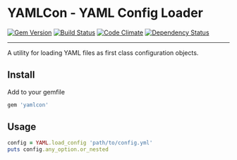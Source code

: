 YAMLCon - YAML Config Loader
==================================================

[![Gem Version](https://badge.fury.io/rb/yamlcon.svg)](http://badge.fury.io/rb/yamlcon)
[![Build Status](https://travis-ci.org/DannyBen/yamlcon.svg?branch=master)](https://travis-ci.org/DannyBen/yamlcon)
[![Code Climate](https://codeclimate.com/github/DannyBen/yamlcon/badges/gpa.svg)](https://codeclimate.com/github/DannyBen/yamlcon)
[![Dependency Status](https://gemnasium.com/DannyBen/yamlcon.svg)](https://gemnasium.com/DannyBen/yamlcon)

--------------------------------------------------

A utility for loading YAML files as first class configuration objects.

Install
--------------------------------------------------

Add to your gemfile

```ruby
gem 'yamlcon'
```

Usage
--------------------------------------------------

```ruby
config = YAML.load_config 'path/to/config.yml'
puts config.any_option.or_nested
```
